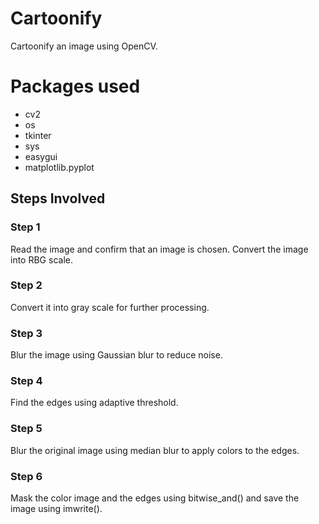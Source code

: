 # Cartoonify
Cartoonify an image using OpenCV.

# Packages used
* cv2
* os
* tkinter
* sys
* easygui
* matplotlib.pyplot

## Steps Involved
### Step 1
Read the image and confirm that an image is chosen.
Convert the image into RBG scale.

### Step 2
Convert it into gray scale for further processing.

### Step 3
Blur the image using Gaussian blur to reduce noise.

### Step 4
Find the edges using adaptive threshold.

### Step 5
Blur the original image using median blur to apply colors to the edges.

### Step 6 
Mask the color image and the edges using bitwise_and() and save the image using imwrite().
